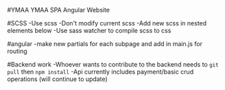 #YMAA
YMAA SPA Angular Website

#SCSS
-Use scss
-Don't modify current scss
-Add new scss in nested elements below
-Use sass watcher to compile scss to css

#angular
-make new partials for each subpage and add in main.js for routing

#Backend work
-Whoever wants to contribute to the backend needs to `git pull` then `npm install` 
-Api currently includes payment/basic crud operations (will continue to update)
